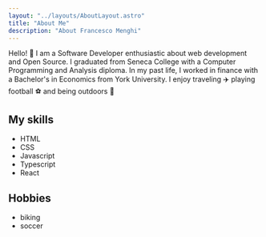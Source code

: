 ```yaml
---
layout: "../layouts/AboutLayout.astro"
title: "About Me"
description: "About Francesco Menghi"
---
```


Hello! 👋 I am a Software Developer enthusiastic about web development and Open
Source. I graduated from Seneca College with a Computer Programming and Analysis
diploma. In my past life, I worked in finance with a Bachelor's in Economics
from York University. I enjoy traveling ✈️ playing football ⚽️ and being outdoors 🌳

## My skills

- HTML
- CSS
- Javascript
- Typescript
- React

## Hobbies

- biking
- soccer
